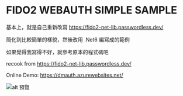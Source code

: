 # FIDO2 WEBAUTH SIMPLE SAMPLE

基本上，就是自己重新改寫 https://fido2-net-lib.passwordless.dev/

簡化到比較簡單的樣貌，然後改用 .Net6 編寫成的範例

如果覺得我寫得不好，就參考原本的程式碼吧


recook from https://fido2-net-lib.passwordless.dev/


Online Demo: https://dmauth.azurewebsites.net/

![alt 預覽](https://i.imgur.com/6e9y13M.jpg)

